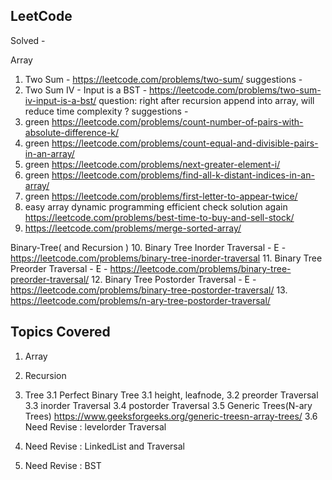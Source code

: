 
## LeetCode
Solved -

Array
1.  Two Sum - https://leetcode.com/problems/two-sum/
    suggestions -
2. Two Sum IV - Input is a BST - https://leetcode.com/problems/two-sum-iv-input-is-a-bst/
    question: right after recursion append into array, will reduce time complexity ?
    suggestions -
3.  green https://leetcode.com/problems/count-number-of-pairs-with-absolute-difference-k/
4.  green https://leetcode.com/problems/count-equal-and-divisible-pairs-in-an-array/
5. green https://leetcode.com/problems/next-greater-element-i/
6. green https://leetcode.com/problems/find-all-k-distant-indices-in-an-array/
7. green https://leetcode.com/problems/first-letter-to-appear-twice/
8. easy array dynamic programming efficient check solution again https://leetcode.com/problems/best-time-to-buy-and-sell-stock/
9. https://leetcode.com/problems/merge-sorted-array/

Binary-Tree( and Recursion )
10. Binary Tree Inorder Traversal - E - https://leetcode.com/problems/binary-tree-inorder-traversal
11. Binary Tree Preorder Traversal - E - https://leetcode.com/problems/binary-tree-preorder-traversal/ 
12. Binary Tree Postorder Traversal - E - https://leetcode.com/problems/binary-tree-postorder-traversal/
13.  https://leetcode.com/problems/n-ary-tree-postorder-traversal/
## Topics Covered
1. Array
2. Recursion
3. Tree
    3.1 Perfect Binary Tree
    3.1 height, leafnode,
    3.2 preorder Traversal
    3.3 inorder Traversal
    3.4 postorder Traversal
    3.5 Generic Trees(N-ary Trees)
        https://www.geeksforgeeks.org/generic-treesn-array-trees/
    3.6 Need Revise : levelorder Traversal

4. Need Revise : LinkedList and Traversal
5. Need Revise : BST